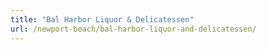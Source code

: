```yaml
---
title: "Bal Harbor Liquor & Delicatessen"
url: /newport-beach/bal-harbor-liquor-and-delicatessen/
---
```

